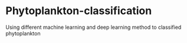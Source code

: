 # Phytoplankton-classification
Using different machine learning and deep learning method to classified phytoplankton 
